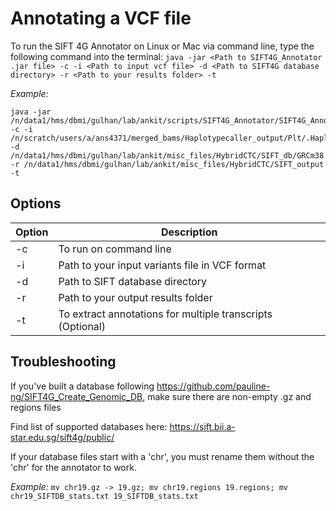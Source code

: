 # Annotating a VCF file

To run the SIFT 4G Annotator on Linux or Mac via command line, type the following command into the terminal:
`java -jar <Path to SIFT4G_Annotator .jar file> -c -i <Path to input vcf file> -d <Path to SIFT4G database directory> -r <Path to your results folder> -t`

*Example:* 
```
java -jar /n/data1/hms/dbmi/gulhan/lab/ankit/scripts/SIFT4G_Annotator/SIFT4G_Annotator.jar -c -i /n/scratch/users/a/ans4371/merged_bams/Haplotypecaller_output/Plt/.HaplotypeCaller/platelet_positive_merged_RG/platelet_positive_RG.g.vcf.gz.final.vcf -d /n/data1/hms/dbmi/gulhan/lab/ankit/misc_files/HybridCTC/SIFT_db/GRCm38.74 -r /n/data1/hms/dbmi/gulhan/lab/ankit/misc_files/HybridCTC/SIFT_output -t
```

## Options
Option | 	Description
--- | --- 
-c 	| To run on command line
-i 	| Path to your input variants file in VCF format
-d 	| Path to SIFT database directory
-r 	| Path to your output results folder
-t 	| To extract annotations for multiple transcripts (Optional)

## Troubleshooting

If you've built a database following https://github.com/pauline-ng/SIFT4G_Create_Genomic_DB, make sure there are non-empty <chrom>.gz and <chrom>regions files

Find list of supported databases here: https://sift.bii.a-star.edu.sg/sift4g/public/

If your database files start with a 'chr', you must rename them without the 'chr' for the annotator to work.

*Example:* 
`mv chr19.gz -> 19.gz; mv chr19.regions 19.regions; mv chr19_SIFTDB_stats.txt 19_SIFTDB_stats.txt`
